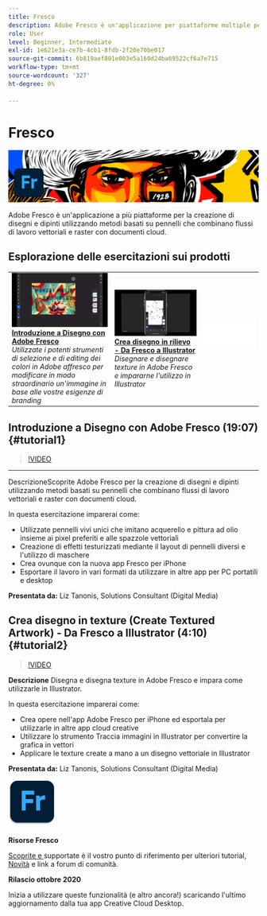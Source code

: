 ```yaml
---
title: Fresco
description: Adobe Fresco è un'applicazione per piattaforme multiple per la creazione di disegni e dipinti utilizzando metodi basati su pennelli che combinano flussi di lavoro vettoriali e raster con documenti cloud
role: User
level: Beginner, Intermediate
exl-id: 1e621e3a-ce7b-4cb1-8fdb-2f20e70be017
source-git-commit: 6b819aef801e003e5a160d24ba69522cf6a7e715
workflow-type: tm+mt
source-wordcount: '327'
ht-degree: 0%

---
```


# Fresco

![Immagine eroe Tutorial](../assets/Fresco.jpg)

Adobe Fresco è un&#39;applicazione a più piattaforme per la creazione di disegni e dipinti utilizzando metodi basati su pennelli che combinano flussi di lavoro vettoriali e raster con documenti cloud.

## Esplorazione delle esercitazioni sui prodotti

<table style="table-layout:fixed">
<tr>
 <td>
   <a href="fresco.md#tutorial1">
      <img alt="Introduzione a Disegno con Adobe Fresco" src="../assets/fresco_drawingPaintingIntro_tanonis_thumbnail.jpg" />
   </a>
    <div>
   <a href="fresco.md#tutorial1"><strong>Introduzione a Disegno con Adobe Fresco</strong></a>
    </div>
    <em>Utilizzate i potenti strumenti di selezione e di editing dei colori in Adobe affresco per modificare in modo straordinario un'immagine in base alle vostre esigenze di branding</em>
    <br>
  </td>
  <td>
   <a href="fresco.md#tutorial2">
      <img alt="Crea disegno in rilievo - Da Fresco a Illustrator" src="../assets/fresco_textureToVector_tanonis_thumbnail.jpg" />
   </a>
    <div>
   <a href="fresco.md#tutorial2"><strong>Crea disegno in rilievo - Da Fresco a Illustrator</strong></a>
    </div>
    <em>Disegnare e disegnare texture in Adobe Fresco e impararne l'utilizzo in Illustrator</em>
    <br>
  </td>
  <td>
    <img alt="Spaziatore" src="../assets/Whitespacer.png" />
    <div>
    <br>
  </td>
</tr>
</table>

## Introduzione a Disegno con Adobe Fresco (19:07) {#tutorial1}

>[!VIDEO](https://video.tv.adobe.com/v/326946?hidetitle=true)

****
DescrizioneScoprite Adobe Fresco per la creazione di disegni e dipinti utilizzando metodi basati su pennelli che combinano flussi di lavoro vettoriali e raster con documenti cloud.

In questa esercitazione imparerai come:
* Utilizzate pennelli vivi unici che imitano acquerello e pittura ad olio insieme ai pixel preferiti e alle spazzole vettoriali
* Creazione di effetti testurizzati mediante il layout di pennelli diversi e l&#39;utilizzo di maschere
* Crea ovunque con la nuova app Fresco per iPhone
* Esportare il lavoro in vari formati da utilizzare in altre app per PC portatili e desktop

**Presentata da:**
Liz Tanonis, Solutions Consultant (Digital Media)

## Crea disegno in texture (Create Textured Artwork) - Da Fresco a Illustrator (4:10) {#tutorial2}

>[!VIDEO](https://video.tv.adobe.com/v/326947?hidetitle=true)

**Descrizione**
Disegna e disegna texture in Adobe Fresco e impara come utilizzarle in Illustrator.

In questa esercitazione imparerai come:
* Crea opere nell&#39;app Adobe Fresco per iPhone ed esportala per utilizzarle in altre app cloud creative
* Utilizzare lo strumento Traccia immagini in Illustrator per convertire la grafica in vettori
* Applicare le texture create a mano a un disegno vettoriale in Illustrator

**Presentata da:**
Liz Tanonis, Solutions Consultant (Digital Media)

![Logo Fresco](../assets/fr_appicon_96.png)

**Risorse Fresco**

[Scoprite e ](https://helpx.adobe.com/support/adobe-fresco.html) supportate è il vostro punto di riferimento per ulteriori tutorial,  [Novità](https://helpx.adobe.com/fresco/using/whats-new.html) e link a forum di comunità.

**Rilascio ottobre 2020**

Inizia a utilizzare queste funzionalità (e altro ancora!) scaricando l&#39;ultimo aggiornamento dalla tua app Creative Cloud Desktop.
